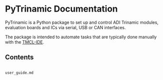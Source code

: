 # PyTrinamic Documentation

PyTrinamic is a Python package to set up and control ADI Trinamic modules, evaluation boards and ICs via serial, USB or CAN interfaces.

The package is intended to automate tasks that are typically done manually with the [TMCL-IDE](https://www.analog.com/en/resources/evaluation-hardware-and-software/motor-motion-control-software/tmcl-ide.html).

## Contents

```{toctree}

user_guide.md
```